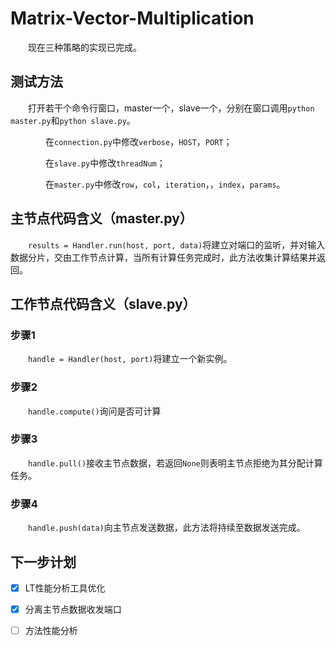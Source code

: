 # Matrix-Vector-Multiplication

&emsp;&emsp;现在三种策略的实现已完成。

## 测试方法
&emsp;&emsp;打开若干个命令行窗口，master一个，slave一个，分别在窗口调用`python master.py`和`python slave.py`。

&emsp;&emsp;&emsp;&emsp;在`connection.py`中修改`verbose`，`HOST`，`PORT`；

&emsp;&emsp;&emsp;&emsp;在`slave.py`中修改`threadNum`；

&emsp;&emsp;&emsp;&emsp;在`master.py`中修改`row`，`col`，`iteration`，，`index`，`params`。

## 主节点代码含义（master.py）

&emsp;&emsp;`results = Handler.run(host, port, data)`将建立对端口的监听，并对输入数据分片，交由工作节点计算，当所有计算任务完成时，此方法收集计算结果并返回。

## 工作节点代码含义（slave.py）

### 步骤1
&emsp;&emsp;`handle = Handler(host, port)`将建立一个新实例。
### 步骤2
&emsp;&emsp;`handle.compute()`询问是否可计算
### 步骤3
&emsp;&emsp;`handle.pull()`接收主节点数据，若返回`None`则表明主节点拒绝为其分配计算任务。
### 步骤4
&emsp;&emsp;`handle.push(data)`向主节点发送数据，此方法将持续至数据发送完成。

## 下一步计划

- [x] LT性能分析工具优化

- [x] 分离主节点数据收发端口

- [ ] 方法性能分析